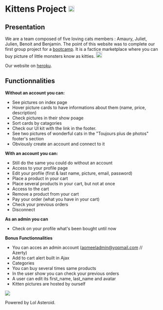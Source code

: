 # Kittens Project <img src="https://camo.githubusercontent.com/7111c55c0ce34f556c564bd9f569a5e2f9883e2b/68747470733a2f2f64657669636f6e732e6769746875622e696f2f64657669636f6e2f64657669636f6e2e6769742f69636f6e732f7261696c732f7261696c732d6f726967696e616c2d776f72646d61726b2e737667" alt="rails" width="20" height="20" data-canonical-src="https://devicons.github.io/devicon/devicon.git/icons/rails/rails-original-wordmark.svg" style="max-width:100%;">

## Presentation
We are a team composed of five loving cats members : Amaury, Juliet, Julien, Benoit and Benjamin. The point of this website was to complete our first group project for a [bootcamp](https://www.thehackingproject.org/). It is a factice marketplace where you can buy picture of little monsters know as kitties.
<a href="https://www.flaticon.com/free-icon/cat_616430"><img src="https://image.flaticon.com/icons/svg/616/616430.svg" alt="kitty_icon_svg" width="20" height="20" style="max-width:100%;"></a>

Our website on [heroku](https://kittens-project.herokuapp.com).


## Functionnalities
__Without an account you can:__
* See pictures on index page
* Hover picture cards to have informations about them (name, price, description)
* Check pictures in their show poage
* Sort cards by catagories
* Check our UI kit with the link in the footer.
* See two pictures of wonderful cats in the "Toujours plus de photos" footer's section  
* Obviously create an account and connect to it

__With an account you can:__
* Still do the same you could do without an account
* Access to your profile page
* Edit your profile (first & last name, picture, email, password)
* Place a product in your cart
* Place several products in your cart, but not at once
* Access to the cart
* Remove a product from your cart
* Pay your order (what you have in your cart)
* Check your previous orders
* Disconnect

__As an admin you can__
* Check on your profile what's been bought until now

__Bonus Functionnalities__
* You can acces an admin account (aomeeladmin@yopmail.com // Azerty)
* Add to cart alert built in Ajax
* Categories
* You can buy several times same products
* In the user show you can check your previous orders
* A user can edit its first_name, last_name and avatar
* Kitten pictures are hosted by ourself

<img src="https://media.tenor.com/images/bb33cc1eaafa266ac1092ecff7c1c85d/tenor.gif">

Powered by Lol Asteroid.
